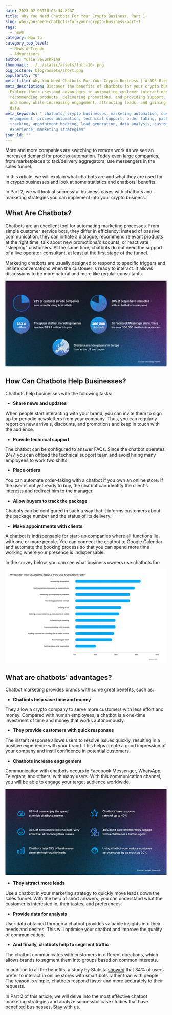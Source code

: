 ```yaml
---
date: 2023-02-03T10:03:34.823Z
title: Why You Need Chatbots For Your Crypto Business. Part 1
slug: why-you-need-chatbots-for-your-crypto-business-part-1
tags:
  - news
category: How to
category_top_level:
  - News & Trends
  - Advertisers
author: Yulia Savushkina
thumbnail: ../../static/assets/full-16-.png
big_picture: blog/assets/short.png
popularity: "0"
meta_title: Why You Need Chatbots For Your Crypto Business | A-ADS Blog
meta_description: Discover the benefits of chatbots for your crypto business.
  Explore their uses and advantages in automating customer interactions,
  recommending products, delivering promotions, and providing support. Save time
  and money while increasing engagement, attracting leads, and gaining valuable
  data.
meta_keywords: " chatbots, crypto businesses, marketing automation, customer
  engagement, process automation, technical support, order taking, package
  tracking, appointment booking, lead generation, data analysis, customer
  experience, marketing strategies"
json_ld: ""
---
```

More and more companies are switching to remote work as we see an increased demand for process automation. Today even large companies, from marketplaces to taxi/delivery aggregators, use messengers in the sales funnel. 

In this article, we will explain what chatbots are and what they are used for in crypto businesses and look at some statistics and chatbots' benefits. 

In Part 2, we will look at successful business cases with chatbots and marketing strategies you can implement into your crypto business. 

## What Are Chatbots?

Chatbots are an excellent tool for automating marketing processes. From simple customer service bots, they differ in efficiency: instead of passive communication, they can initiate a dialogue, recommend relevant products at the right time, talk about new promotions/discounts, or reactivate "sleeping" customers. At the same time, chatbots do not need the support of a live operator-consultant, at least at the first stage of the funnel.

Marketing chatbots are usually designed to respond to specific triggers and initiate conversations when the customer is ready to interact. It allows discussions to be more natural and more like regular consultants.

![Chatbots Trends](../../static/assets/1-1-.png "Chatbots Trends")

## How Can Chatbots Help Businesses?

Chatbots help businesses with the following tasks: 

* **Share news and updates**

When people start interacting with your brand, you can invite them to sign up for periodic newsletters from your company. Thus, you can regularly report on new arrivals, discounts, and promotions and keep in touch with the audience.

* **Provide technical support**

The chatbot can be configured to answer FAQs. Since the chatbot operates 24/7, you can offload the technical support team and avoid hiring many employees to work two shifts.

* **Place orders**

You can automate order-taking with a chatbot if you own an online store. If the user is not yet ready to buy, the chatbot can identify the client's interests and redirect him to the manager.

* **Allow buyers to track the package**

Chabots can be configured in such a way that it informs customers about the package number and the status of its delivery.

* **Make appointments with clients**

A chatbot is indispensable for start-up companies where all functions lie with one or more people. You can connect the chatbot to Google Calendar and automate the booking process so that you can spend more time working where your presence is indispensable.

In the survey below, you can see what business owners use chatbots for:

![Chatbots survey stats](../../static/assets/3-1-.png "Chatbots survey stats")

## What are chatbots' advantages?

Chatbot marketing provides brands with some great benefits, such as:

* **Chatbots help save time and money**

They allow a crypto company to serve more customers with less effort and money. Compared with human employees, a chatbot is a one-time investment of time and money that works autonomously.

* **They provide customers with quick responses**

The instant response allows users to resolve issues quickly, resulting in a positive experience with your brand. This helps create a good impression of your company and instil confidence in potential customers.

* **Chatbots increase engagement**

Communication with chatbots occurs in Facebook Messenger, WhatsApp, Telegram, and others, with many users. With this communication channel, you will be able to engage your target audience worldwide.

![Chatbots user interaction trends](../../static/assets/2-1-.png "Chatbots user interaction trends")

* **They attract more leads**

Use a chatbot in your marketing strategy to quickly move leads down the sales funnel. With the help of short answers, you can understand what the customer is interested in, their tastes, and preferences.

* **Provide data for analysis**

User data obtained through a chatbot provides valuable insights into their needs and desires. This will optimise your chatbot and improve the quality of communication.

* **And finally, chatbots help to segment traffic**

The chatbot communicates with customers in different directions, which allows brands to segment them into groups based on common interests.

In addition to all the benefits, a study by Statista [showed](https://www.statista.com/statistics/717098/worldwide-customer-chatbot-acceptance-by-industry/) that 34% of users prefer to interact in online stores with smart bots rather than with people. The reason is simple, chatbots respond faster and more accurately to their requests. 

In Part 2 of this article, we will delve into the most effective chatbot marketing strategies and analyze successful case studies that have benefited businesses. Stay with us.